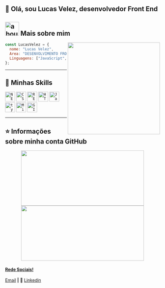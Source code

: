 


## 👋 Olá, sou Lucas Velez, desenvolvedor Front End

## <img width="45" alt="about" src="https://raw.github.com/elizarov/elizarov/master/about.png"> Mais sobre mim

<img align="right" width="300" src="https://i2.wp.com/allhtaccess.info/wp-content/uploads/2018/03/programming.gif?fit=1281%2C716&ssl=1" />

```JavaScript
const LucasVelez = {
  nome: "Lucas Velez",
  Area: "DESENVOLVIMENTO FRONT END",
  Linguagens: ["JavaScript", "React"],
};
```

----

## 🚀 Minhas Skills

<code><img height="32" src="https://img.shields.io/badge/next.js-000000?style=for-the-badge&logo=nextdotjs&logoColor=white" alt="NEXT.JS"/></code>
<code><img height="32" src="https://img.shields.io/badge/CSS3-1572B6?style=for-the-badge&logo=css3&logoColor=white" alt="CSS"/></code>
<code><img height="32" src="https://img.shields.io/badge/React-20232A?style=for-the-badge&logo=react&logoColor=61DAFB" alt="REACT.JS"/></code></code>
<code><img height="32" src="https://img.shields.io/badge/HTML5-E34F26?style=for-the-badge&logo=html5&logoColor=white" alt="HTML"/></code></code>
<code><img height="32" src="https://img.shields.io/badge/JavaScript-323330?style=for-the-badge&logo=javascript&logoColor=F7DF1E" alt="Javascript"/></code>
<code><img height="32" src="https://img.shields.io/badge/TypeScript-007ACC?style=for-the-badge&logo=typescript&logoColor=white" alt="typescript"/></code>
<code><img height="32" src="https://img.shields.io/badge/Microsoft_SQL_Server-CC2927?style=for-the-badge&logo=microsoft-sql-server&logoColor=white" alt="Microsoft_SQL_Server"/></code>
<code><img height="32" src="https://img.shields.io/badge/GIT-E44C30?style=for-the-badge&logo=git&logoColor=white" alt="GIT"/></code>

---

## ⭐ Informações sobre minha conta GitHub

<div align="center">
  <a href="https://github.com/eovellez">
  <img height="180em" width="400em" src="https://github-readme-stats.vercel.app/api?username=eovellez&theme=dracula&show_icons=true"/>

  <img height="180em" width="400em" src="https://github-readme-stats.vercel.app/api/top-langs/?username=eovellez&layout=compact&langs_count=7&theme=dracula"/>
</div>
  

[Email]: mailto:lucasiinttec01@gmail.com
[Linkedin]: https://linkedin.com/in/lucasvellez

#### Rede Sociais!

 [Email][Email] **|** 
👔 [Linkedin][Linkedin]
 
